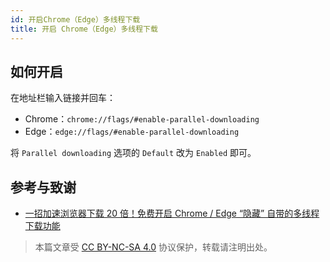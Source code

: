 ```yaml
---
id: 开启Chrome（Edge）多线程下载
title: 开启 Chrome（Edge）多线程下载
---
```


## 如何开启

在地址栏输入链接并回车：

- Chrome：`chrome://flags/#enable-parallel-downloading`
- Edge：`edge://flags/#enable-parallel-downloading`

将 `Parallel downloading` 选项的 `Default` 改为 `Enabled` 即可。

## 参考与致谢

- [一招加速浏览器下载 20 倍！免费开启 Chrome / Edge “隐藏” 自带的多线程下载功能](https://www.iplaysoft.com/chrome-parallel-download.html)

> 本篇文章受 [CC BY-NC-SA 4.0](https://creativecommons.org/licenses/by/4.0/deed.zh) 协议保护，转载请注明出处。

